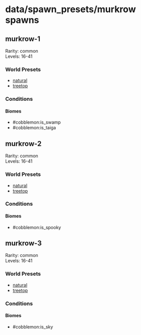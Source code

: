 # data/spawn_presets/murkrow spawns  
  
## murkrow-1  
Rarity: common  
Levels: 16-41  
  
### World Presets  
* [natural](/data/world_presets/natural.md)  
* [treetop](/data/world_presets/treetop.md)  
  
### Conditions  
  
#### Biomes  
  * #cobblemon:is_swamp
  * #cobblemon:is_taiga
  
  
## murkrow-2  
Rarity: common  
Levels: 16-41  
  
### World Presets  
* [natural](/data/world_presets/natural.md)  
* [treetop](/data/world_presets/treetop.md)  
  
### Conditions  
  
#### Biomes  
  * #cobblemon:is_spooky
  
  
## murkrow-3  
Rarity: common  
Levels: 16-41  
  
### World Presets  
* [natural](/data/world_presets/natural.md)  
* [treetop](/data/world_presets/treetop.md)  
  
### Conditions  
  
#### Biomes  
  * #cobblemon:is_sky
  
